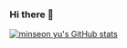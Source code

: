 ### Hi there 👋

<!--
**no-ikjun/no-ikjun** is a ✨ _special_ ✨ repository because its `README.md` (this file) appears on your GitHub profile.

Here are some ideas to get you started:

- 🔭 I’m currently working on ...
- 🌱 I’m currently learning ...
- 👯 I’m looking to collaborate on ...
- 🤔 I’m looking for help with ...
- 💬 Ask me about ...
- 📫 How to reach me: ...
- 😄 Pronouns: ...
- ⚡ Fun fact: ...
-->

[![minseon yu's GitHub stats](https://github-readme-stats.vercel.app/api?username=no-ikjun&hide=stars,contribs&count_private=true)](https://github.com/no-ikjun/github-readme-stats)
